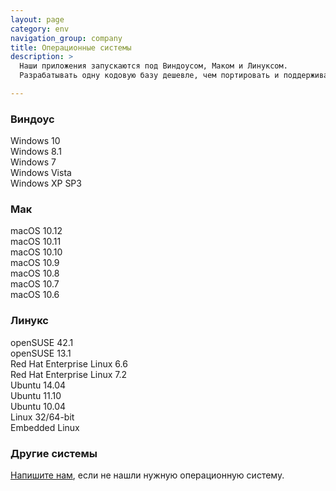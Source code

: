 ```yaml
---
layout: page
category: env
navigation_group: company
title: Операционные системы
description: >
  Наши приложения запускаются под Виндоусом, Маком и Линуксом.
  Разрабатывать одну кодовую базу дешевле, чем портировать и поддерживать приложение под каждую платформу.

---
```


<div class="text-block -one">
  <div class="platform-list -center">
    <div class="item -windows -huge -teal"></div>
    <h3 class="item">Виндоус</h3>
    <div class="item">Windows 10</div>
    <div class="item">Windows 8.1</div>
    <div class="item">Windows 7</div>
    <div class="item">Windows Vista</div>
    <div class="item">Windows XP SP3</div>
  </div>


  <div class="platform-list -center">
    <div class="item -mac -huge -blue"></div>
    <h3 class="item">Мак</h3>
    <div class="item">macOS 10.12</div>
    <div class="item">macOS 10.11</div>
    <div class="item">macOS 10.10</div>
    <div class="item">macOS 10.9</div>
    <div class="item">macOS 10.8</div>
    <div class="item">macOS 10.7</div>
    <div class="item">macOS 10.6</div>
  </div>


  <div class="platform-list -center">
    <div class="item -linux -huge -violet"></div>
    <h3 class="item">Линукс</h3>
    <div class="item">openSUSE 42.1</div>
    <div class="item">openSUSE 13.1</div>
    <div class="item">Red Hat Enterprise Linux 6.6</div>
    <div class="item">Red Hat Enterprise Linux 7.2</div>
    <div class="item">Ubuntu 14.04</div>
    <div class="item">Ubuntu 11.10</div>
    <div class="item">Ubuntu 10.04</div>
    <div class="item">Linux 32/64-bit</div>
    <div class="item">Embedded Linux</div>
  </div>
</div>

<div class="text-block -one">
  <h3>Другие системы</h3>
  <a href="mailto:{{ site.email }}">Напишите нам</a>, если не нашли нужную операционную систему.
</div>
